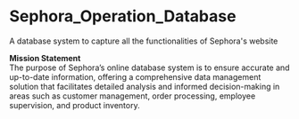 # Sephora_Operation_Database
A database system to capture all the functionalities of Sephora's website 

**Mission Statement**\
The purpose of Sephora’s online database system is to ensure accurate and up-to-date
information, offering a comprehensive data management solution that facilitates detailed
analysis and informed decision-making in areas such as customer management, order processing,
employee supervision, and product inventory.
